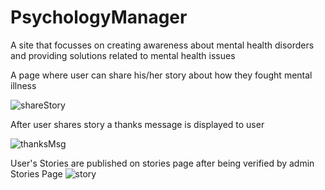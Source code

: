# PsychologyManager
A site that focusses on creating awareness about mental health disorders and providing solutions related to mental health issues

A page where user can share his/her story about how they fought mental illness

![shareStory](https://user-images.githubusercontent.com/81462249/183015286-f2bf9bb8-5de1-40cf-be16-10f741644f74.jpeg)

After user shares story a thanks message is displayed to user

![thanksMsg](https://user-images.githubusercontent.com/81462249/183015384-44ebdc3d-00af-4797-bb11-8edab3318331.png)

User's Stories are published on stories page after being verified by admin
Stories Page
![story](https://user-images.githubusercontent.com/81462249/183015655-3813fe90-b099-421f-ad87-01b41bc450ef.jpeg)


